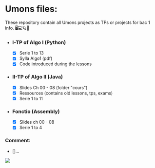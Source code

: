 # Umons files:
These repository contain all Umons projects as TPs or projects for bac 1 info. 🖥💻🪐🌌

- ### I-TP of Algo I (Python)
    - [x] Serie 1 to 13
    - [x] Sylla Algo1 (pdf)
    - [x] Code introduced during the lessons
- ### II-TP of Algo II (Java)
    -  [x] Slides Ch 00 - 08 (folder "cours")
    -  [x] Ressources (contains old lessons, tps, exams)
    -  [x] Serie 1 to 11
- ### Fonctio (Assembly)
    - [x] Slides ch 00 - 08
    - [x] Serie 1 to 4

### Comment:
- []...

![](https://web.umons.ac.be/app/themes/umons/assets/img/layout/logo-prelude.svg)